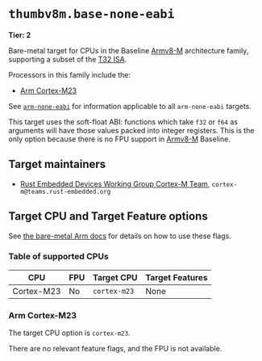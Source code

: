 # `thumbv8m.base-none-eabi`

**Tier: 2**

Bare-metal target for CPUs in the Baseline [Armv8-M] architecture family,
supporting a subset of the [T32 ISA][t32-isa].

Processors in this family include the:

* [Arm Cortex-M23][cortex-m23]

See [`arm-none-eabi`](arm-none-eabi.md) for information applicable to all
`arm-none-eabi` targets.

This target uses the soft-float ABI: functions which take `f32` or `f64` as
arguments will have those values packed into integer registers. This is the
only option because there is no FPU support in [Armv8-M] Baseline.

[t32-isa]: https://developer.arm.com/Architectures/T32%20Instruction%20Set%20Architecture
[Armv8-M]: https://developer.arm.com/documentation/ddi0553/latest/
[cortex-m23]: https://developer.arm.com/Processors/Cortex-M23

## Target maintainers

* [Rust Embedded Devices Working Group Cortex-M
  Team](https://github.com/rust-embedded), `cortex-m@teams.rust-embedded.org`

## Target CPU and Target Feature options

See [the bare-metal Arm
docs](arm-none-eabi.md#target-cpu-and-target-feature-options) for details on how
to use these flags.

### Table of supported CPUs

| CPU         | FPU | Target CPU   | Target Features       |
| ----------- | --- | ------------ | --------------------- |
| Cortex-M23  | No  | `cortex-m23` | None                  |

### Arm Cortex-M23

The target CPU option is `cortex-m23`.

There are no relevant feature flags, and the FPU is not available.
